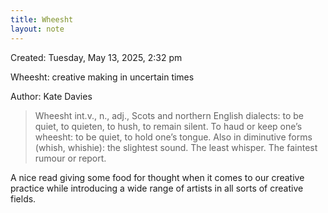 ```yaml
---
title: Wheesht
layout: note
---
```


Created: Tuesday, ‎May ‎13, ‎2025, ‏‎2:32 pm

Wheesht: creative making in uncertain times 

Author: Kate Davies

>Wheesht int.v., n., adj., Scots and northern English dialects: to be quiet, to quieten, to hush, to remain silent. To haud or keep one’s wheesht: to be quiet, to hold one’s tongue. Also in diminutive forms (whish, whishie): the slightest sound. The least whisper. The faintest rumour or report.

A nice read giving some food for thought when it comes to our creative practice while introducing a wide range of artists in all sorts of creative fields.